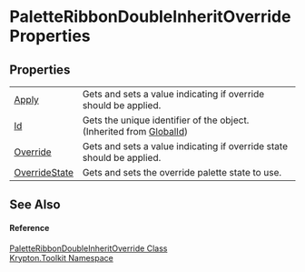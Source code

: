 # PaletteRibbonDoubleInheritOverride Properties




## Properties
<table>
<tr>
<td><a href="31b8d523-ee23-71cf-0ec3-c4818a2c3f00.md">Apply</a></td>
<td>Gets and sets a value indicating if override should be applied.</td></tr>
<tr>
<td><a href="71a6846f-bfb6-fb58-b361-6b43ae0583a8.md">Id</a></td>
<td>Gets the unique identifier of the object.<br />(Inherited from <a href="9ef2ca3a-e03e-8927-105a-2f9a6fbdf849.md">GlobalId</a>)</td></tr>
<tr>
<td><a href="1a4cba52-43a1-1f45-7a89-0f494b26be16.md">Override</a></td>
<td>Gets and sets a value indicating if override state should be applied.</td></tr>
<tr>
<td><a href="4b5365fd-df23-1b12-d547-d7fd84ca7fb6.md">OverrideState</a></td>
<td>Gets and sets the override palette state to use.</td></tr>
</table>

## See Also


#### Reference
<a href="bbb91a02-1f2d-ff1c-ad36-6e5baf473540.md">PaletteRibbonDoubleInheritOverride Class</a>  
<a href="79d2eac2-21f4-54ff-7552-b20c33c30600.md">Krypton.Toolkit Namespace</a>  
